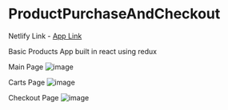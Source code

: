# ProductPurchaseAndCheckout

Netlify Link - [App Link](https://sunny-marzipan-1039cb.netlify.app/)

Basic Products App built in react using redux 

Main Page 
![image](https://github.com/aman003malhotra/ProductPurchaseAndCheckout/assets/49841734/2596a3d4-0c05-47cf-8870-7dad627c941c)

Carts Page
![image](https://github.com/aman003malhotra/ProductPurchaseAndCheckout/assets/49841734/feb2cfee-728c-44a2-af02-e73e12a21528)

Checkout Page
![image](https://github.com/aman003malhotra/ProductPurchaseAndCheckout/assets/49841734/ba6869e4-b8cc-4024-bfd2-587bd2e52faf)

